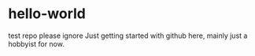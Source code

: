 # hello-world
test repo please ignore
Just getting started with github here, mainly just a hobbyist for now.
